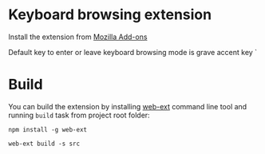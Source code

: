  # Keyboard browsing extension
 
 Install the extension from [Mozilla Add-ons](https://addons.mozilla.org/en-US/firefox/addon/keyboard-browsing/)
 
 Default key to enter or leave keyboard browsing mode is grave accent key `
 
 # Build
 
 You can build the extension by installing [web-ext](https://developer.mozilla.org/en-US/Add-ons/WebExtensions/Getting_started_with_web-ext) command line tool and running `build` task from project root folder:
 
 `npm install -g web-ext`
 
 `web-ext build -s src`
 
 
 
